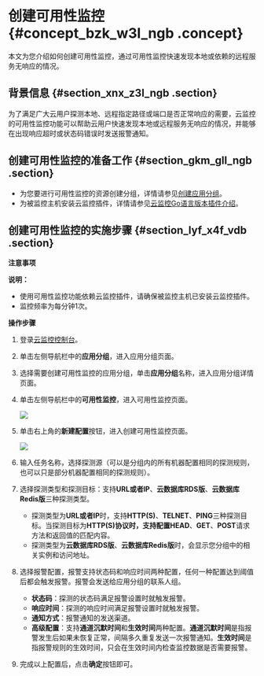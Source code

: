 # 创建可用性监控 {#concept_bzk_w3l_ngb .concept}

本文为您介绍如何创建可用性监控，通过可用性监控快速发现本地或依赖的远程服务无响应的情况。

## 背景信息 {#section_xnx_z3l_ngb .section}

为了满足广大云用户探测本地、远程指定路径或端口是否正常响应的需要，云监控的可用性监控功能可以帮助云用户快速发现本地或远程服务无响应的情况，并能够在出现响应超时或状态码错误时发送报警通知。

## 创建可用性监控的准备工作 {#section_gkm_gll_ngb .section}

-   为您要进行可用性监控的资源创建分组，详情请参见[创建应用分组](intl.zh-CN/用户指南/应用分组/创建应用分组.md#)。
-   为被监控主机安装云监控插件，详情请参见[云监控Go语言版本插件介绍](intl.zh-CN/用户指南/主机监控/云监控Go语言版本插件介绍.md#)。

## 创建可用性监控的实施步骤 {#section_lyf_x4f_vdb .section}

**注意事项**

**说明：** 

-   使用可用性监控功能依赖云监控插件，请确保被监控主机已安装云监控插件。
-   监控频率为每分钟1次。

**操作步骤**

1.  登录[云监控控制台](https://cms-intl.console.aliyun.com)。
2.  单击左侧导航栏中的**应用分组**，进入应用分组页面。
3.  选择需要创建可用性监控的应用分组，单击**应用分组**名称，进入应用分组详情页面。
4.  单击左侧导航栏中的**可用性监控**，进入可用性监控页面。

    ![](http://static-aliyun-doc.oss-cn-hangzhou.aliyuncs.com/assets/img/115387/155055662237788_zh-CN.png)

5.  单击右上角的**新建配置**按钮，进入创建可用性监控页面。

    ![](http://static-aliyun-doc.oss-cn-hangzhou.aliyuncs.com/assets/img/115387/155055662237790_zh-CN.png)

6.  输入任务名称，选择探测源（可以是分组内的所有机器配置相同的探测规则，也可以只是部分机器配置相同的探测规则）。
7.  选择探测类型和探测目标：支持**URL或者IP**、**云数据库RDS版**、**云数据库Redis版**三种探测类型。
    -   探测类型为**URL或者IP**时，支持**HTTP\(S\)**、**TELNET**、**PING**三种探测目标。当探测目标为**HTTP\(S\)**协议时，支持配置**HEAD**、**GET**、**POST**请求方法和返回值的匹配内容。
    -   探测类型为**云数据库RDS版**、**云数据库Redis版**时，会显示您分组中的相关实例和访问地址。
8.  选择报警配置，报警支持状态码和响应时间两种配置，任何一种配置达到阈值后都会触发报警。报警会发送给应用分组的联系人组。
    -   **状态码**：探测的状态码满足报警设置时就触发报警。
    -   **响应时间**：探测的响应时间满足报警设置时就触发报警。
    -   **通知方式**：报警通知的发送渠道。
    -   **高级配置**：支持**通道沉默时间**和**生效时间**两种配置。**通道沉默时间**是指报警发生后如果未恢复正常，间隔多久重复发送一次报警通知。**生效时间**是指报警规则的生效时间，只会在生效时间内检查监控数据是否需要报警。
9.  完成以上配置后，点击**确定**按钮即可。

